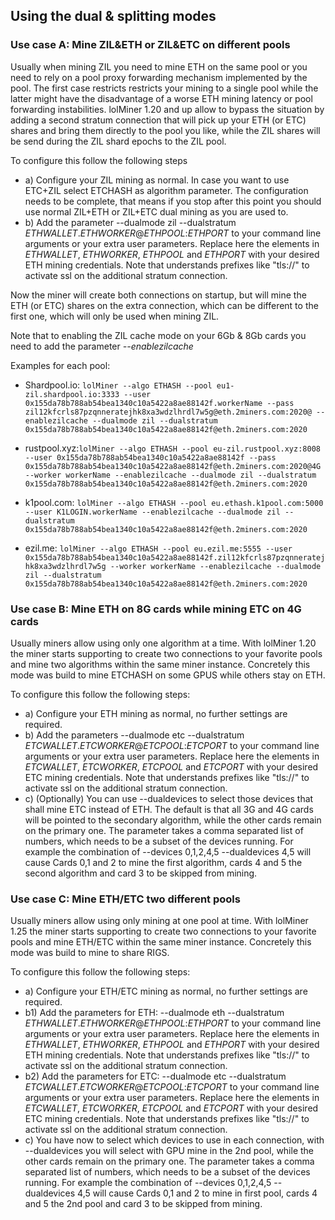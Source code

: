 ## Using the dual & splitting modes

### Use case A: Mine ZIL&ETH or ZIL&ETC on different pools

Usually when mining ZIL you need to mine ETH on the same pool or you need to rely on a pool proxy forwarding mechanism implemented by the pool. The first case restricts restricts your mining to a single pool while the latter might have the disadvantage of a worse ETH mining latency or pool forwarding instabilities. lolMiner 1.20 and up allow to bypass the situation by adding a second stratum connection that will pick up your ETH (or ETC) shares and bring them directly to the pool you like, while the ZIL shares will be send during the ZIL shard epochs to the ZIL pool.  

To configure this follow the following steps

* a) Configure your ZIL mining as normal. In case you want to use ETC+ZIL select ETCHASH as algorithm parameter. The configuration needs to be complete, that means if you stop after this point you should use normal ZIL+ETH or ZIL+ETC dual mining as you are used to.
* b) Add the parameter --dualmode zil --dualstratum *ETHWALLET*.*ETHWORKER*@*ETHPOOL*:*ETHPORT* to your command line arguments or your extra user parameters. Replace here the elements in *ETHWALLET*, *ETHWORKER*, *ETHPOOL* and *ETHPORT* with your desired ETH mining credentials. Note that <ETHSTRATUM> understands prefixes like "tls://" to activate ssl on the additional stratum connection.

Now the miner will create both connections on startup, but will mine the ETH (or ETC) shares on the extra connection, which can be different to the first one, which will only be used when mining ZIL.
 
Note that  to enabling the ZIL cache mode on your 6Gb & 8Gb cards you need to add the parameter _--enablezilcache_ 

Examples for each pool:

* Shardpool.io: `lolMiner --algo ETHASH --pool eu1-zil.shardpool.io:3333 --user 0x155da78b788ab54bea1340c10a5422a8ae88142f.workerName --pass zil12kfcrls87pzqnneratejhk8xa3wdzlhrdl7w5g@eth.2miners.com:2020@ --enablezilcache --dualmode zil --dualstratum 0x155da78b788ab54bea1340c10a5422a8ae88142f@eth.2miners.com:2020`

* rustpool.xyz:`lolMiner --algo ETHASH --pool eu-zil.rustpool.xyz:8008 --user 0x155da78b788ab54bea1340c10a5422a8ae88142f --pass 0x155da78b788ab54bea1340c10a5422a8ae88142f@eth.2miners.com:2020@4G --worker workerName --enablezilcache --dualmode zil --dualstratum 0x155da78b788ab54bea1340c10a5422a8ae88142f@eth.2miners.com:2020`

* k1pool.com: `lolMiner --algo ETHASH --pool eu.ethash.k1pool.com:5000 --user K1LOGIN.workerName --enablezilcache --dualmode zil --dualstratum 0x155da78b788ab54bea1340c10a5422a8ae88142f@eth.2miners.com:2020`

* ezil.me: `lolMiner --algo ETHASH --pool eu.ezil.me:5555 --user 0x155da78b788ab54bea1340c10a5422a8ae88142f.zil12kfcrls87pzqnneratejhk8xa3wdzlhrdl7w5g --worker workerName --enablezilcache --dualmode zil --dualstratum 0x155da78b788ab54bea1340c10a5422a8ae88142f@eth.2miners.com:2020`

### Use case B: Mine ETH on 8G cards while mining ETC on 4G cards

Usually miners allow using only one algorithm at a time. With lolMiner 1.20 the miner starts supporting to create two connections to your favorite pools and mine two algorithms within the same miner instance. Concretely this mode was build to mine ETCHASH on some GPUS while others stay on ETH. 

To configure this follow the following steps:

 * a) Configure your ETH mining as normal, no further settings are required.
 * b) Add the parameters --dualmode etc --dualstratum *ETCWALLET*.*ETCWORKER*@*ETCPOOL*:*ETCPORT* to your command line arguments or your extra user parameters. Replace here the elements in *ETCWALLET*, *ETCWORKER*, *ETCPOOL* and *ETCPORT* with your desired ETC mining credentials. Note that <ETCSTRATUM> understands prefixes like "tls://" to activate ssl on the additional stratum connection.
 * c) (Optionally) You can use --dualdevices to select those devices that shall mine ETC instead of ETH. The default is that all 3G and 4G cards will be pointed to the secondary algorithm, while the other cards remain on the primary one. The parameter takes a comma separated list of numbers, which needs to be a subset of the devices running. For example the combination of --devices 0,1,2,4,5 --dualdevices 4,5 will cause Cards 0,1 and 2 to mine the first algorithm, cards 4 and 5 the second algorithm and card 3 to be skipped from mining. 

### Use case C: Mine ETH/ETC two different pools

Usually miners allow using only mining at one pool at time. With lolMiner 1.25 the miner starts supporting to create two connections to your favorite pools and mine ETH/ETC within the same miner instance. Concretely this mode was build to mine to share RIGS. 

To configure this follow the following steps:

 * a) Configure your ETH/ETC mining as normal, no further settings are required.
 * b1) Add the parameters for ETH: --dualmode eth --dualstratum *ETHWALLET*.*ETHWORKER*@*ETHPOOL*:*ETHPORT* to your command line arguments or your extra user parameters. Replace here the elements in *ETHWALLET*, *ETHWORKER*, *ETHPOOL* and *ETHPORT* with your desired ETH mining credentials. Note that <ETHSTRATUM> understands prefixes like "tls://" to activate ssl on the additional stratum connection.
 * b2) Add the parameters for ETC: --dualmode etc --dualstratum *ETCWALLET*.*ETCWORKER*@*ETCPOOL*:*ETCPORT* to your command line arguments or your extra user parameters. Replace here the elements in *ETCWALLET*, *ETCWORKER*, *ETCPOOL* and *ETCPORT* with your desired ETC mining credentials. Note that <ETCSTRATUM> understands prefixes like "tls://" to activate ssl on the additional stratum connection.
 * c) You have now to select which devices to use in each connection, with --dualdevices you will select with GPU mine in the 2nd pool, while the other cards remain on the primary one. The parameter takes a comma separated list of numbers, which needs to be a subset of the devices running. For example the combination of --devices 0,1,2,4,5 --dualdevices 4,5 will cause Cards 0,1 and 2 to mine in first pool, cards 4 and 5 the 2nd pool and card 3 to be skipped from mining. 
